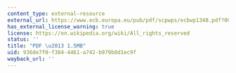 ```yaml
---
content_type: external-resource
external_url: https://www.ecb.europa.eu/pub/pdf/scpwps/ecbwp1348.pdf?00af1bc1219da6c08e2cdbc1979712cc
has_external_license_warning: true
license: https://en.wikipedia.org/wiki/All_rights_reserved
status: ''
title: "PDF \u2013 1.5MB"
uid: 936de7f0-f384-4461-a742-b979b8d1ec9f
wayback_url: ''
---
```


